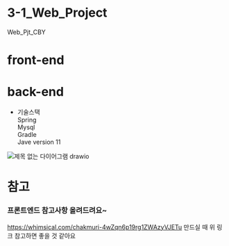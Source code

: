 # 3-1_Web_Project
Web_Pjt_CBY



# front-end


# back-end
- 기술스택  
  Spring  
  Mysql  
  Gradle  
  Jave version 11  

![제목 없는 다이어그램 drawio](https://github.com/JungWooHwang1/3-1_Web_Project/assets/153082512/9158bb62-f3e9-4881-9797-177bc5c214bd)


  



# 참고
### 프론트엔드 참고사항 올려드려요~
https://whimsical.com/chakmuri-4wZqn6p19rg1ZWAzyVJETu
만드실 때 위 링크 참고하면 좋을 것 같아요
